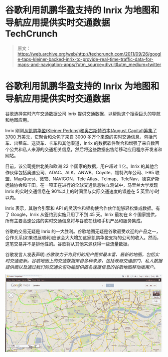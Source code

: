 # 谷歌利用凯鹏华盈支持的 Inrix 为地图和导航应用提供实时交通数据 TechCrunch

> 原文：<https://web.archive.org/web/http://techcrunch.com/2011/09/26/google-taps-kleiner-backed-inrix-to-provide-real-time-traffic-data-for-maps-and-navigation-apps/?utm_source=dlvr.it&utm_medium=twitter>

# 谷歌利用凯鹏华盈支持的 Inrix 为地图和导航应用提供实时交通数据

谷歌选择实时汽车交通数据公司 Inrix 提供交通数据，以帮助这个搜索巨头的导航和地图应用。

Inrix 刚刚[从凯鹏华盈(Kleiner Perkins)和奥古斯特资本(August Capital)筹集了 3700 万美元](https://web.archive.org/web/20230204193846/https://techcrunch.com/2011/07/24/kleiner-perkins-leads-37-million-round-in-realtime-traffic-data-company-inrix/)，它聚合和众包了来自 3000 多万个来源的实时交通信息，包括汽车、出租车、送货车、卡车和其他渠道，Inrix 的数据软件聚合和增强了来自数百个公共和私人来源的交通相关信息，然后将这些数据出售给移动应用程序开发者和网站。

目前，该公司提供北美和欧洲 22 个国家的数据，用户超过 1 亿。Inrix 的其他合作伙伴包括奥迪公司、ADAC、ALK、ANWB、Coyote、福特汽车公司、I-95 联盟、MapQuest、微软、NAVIGON、Tele Atlas、Telmap、TeleNav、德克萨斯运输协会和丰田。在一项正在进行的全球交通信息独立测试中，马里兰大学发现 Inrix 的实时交通信息在 90%以上的时间里与实际交通速度的误差在 5 英里/小时以内。

Inrix 表示，其融合引擎和 API 的灵活性和架构使合作伙伴能够轻松集成数据。有了 Google，Inrix 从签约到实施只用了不到 45 天。Inrix 最初在 8 个国家提供，所有主要高速公路的实时交通信息将与谷歌在线和手机产品和服务集成。

谷歌的交易无疑是 Inrix 的一大胜利。谷歌地图无疑是谷歌最受欢迎的产品之一，合作关系(如果进展顺利)应该会大大增加这家凯鹏华盈支持的公司的收入。然而，这笔交易并不是排他性的。谷歌将从其他来源获得一些流量数据。

谷歌发言人发表声明:*谷歌致力于为我们的用户提供最丰富、最新的地图，包括实时交通更新。谷歌地图上的交通数据来自各种来源，包括政府交通部门、私人数据提供商以及通过我们的交通众包功能提供匿名速度信息的谷歌地图移动版用户。*

![](img/3748dc46dedb774c383b8569fa283cf5.png)
